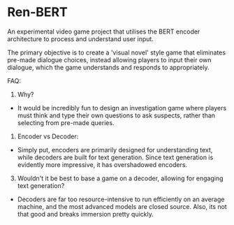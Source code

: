# Ren-BERT
An experimental video game project that utilises the BERT encoder architecture to process and understand user input.

The primary objective is to create a 'visual novel' style game that eliminates pre-made dialogue choices, instead allowing players to input their own dialogue, which the game understands and responds to appropriately.

FAQ:

1. Why?
- It would be incredibly fun to design an investigation game where players must think and type their own questions to ask suspects, rather than selecting from pre-made queries.

1. Encoder vs Decoder:
- Simply put, encoders are primarily designed for understanding text, while decoders are built for text generation. Since text generation is evidently more impressive, it has overshadowed encoders.

3. Wouldn't it be best to base a game on a decoder, allowing for engaging text generation?
- Decoders are far too resource-intensive to run efficiently on an average machine, and the most advanced models are closed source. Also, its not that good and breaks immersion pretty quickly.
